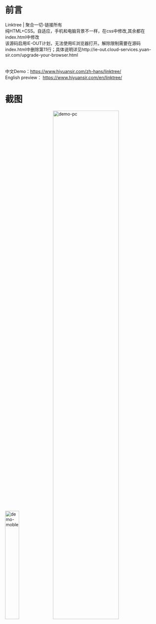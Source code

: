# 前言
Linktree | 聚合一切-链接所有 <br> 纯HTML+CSS。自适应，手机和电脑背景不一样，在css中修改,其余都在index.html中修改 <br>该源码启用IE-OUT计划，无法使用IE浏览器打开。解除限制需要在源码index.html中删除第11行；具体说明详见http://ie-out.cloud-services.yuan-sir.com/upgrade-your-browser.html<br>  <br><br> 中文Demo：https://www.hiyuansir.com/zh-hans/linktree/ <br> English preview： https://www.hiyuansir.com/en/linktree/


# 截图

<img width="30%" alt="demo-moble" src="https://github.com/yuan-sir1/Linktree/assets/85924672/14c5ac0b-cc94-4723-bea1-a473cb33ed9e">
<img width="65%" alt="demo-pc" src="https://github.com/yuan-sir1/Linktree/assets/85924672/f750c523-54cd-449b-a27a-76880a38ba41">
